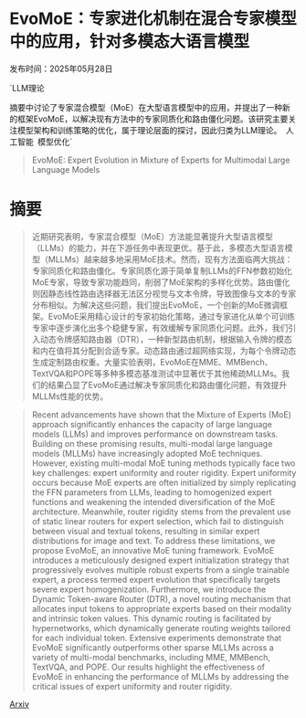 # EvoMoE：专家进化机制在混合专家模型中的应用，针对多模态大语言模型

发布时间：2025年05月28日

`LLM理论

摘要中讨论了专家混合模型（MoE）在大型语言模型中的应用，并提出了一种新的框架EvoMoE，以解决现有方法中的专家同质化和路由僵化问题。该研究主要关注模型架构和训练策略的优化，属于理论层面的探讨，因此归类为LLM理论。` `人工智能` `模型优化`

> EvoMoE: Expert Evolution in Mixture of Experts for Multimodal Large Language Models

# 摘要

> 近期研究表明，专家混合模型（MoE）方法能显著提升大型语言模型（LLMs）的能力，并在下游任务中表现更优。基于此，多模态大型语言模型（MLLMs）越来越多地采用MoE技术。然而，现有方法面临两大挑战：专家同质化和路由僵化。专家同质化源于简单复制LLMs的FFN参数初始化MoE专家，导致专家功能趋同，削弱了MoE架构的多样化优势。路由僵化则因静态线性路由选择器无法区分视觉与文本令牌，导致图像与文本的专家分布相似。为解决这些问题，我们提出EvoMoE，一个创新的MoE微调框架。EvoMoE采用精心设计的专家初始化策略，通过专家进化从单个可训练专家中逐步演化出多个稳健专家，有效缓解专家同质化问题。此外，我们引入动态令牌感知路由器（DTR），一种新型路由机制，根据输入令牌的模态和内在值将其分配到合适专家。动态路由通过超网络实现，为每个令牌动态生成定制路由权重。大量实验表明，EvoMoE在MME、MMBench、TextVQA和POPE等多种多模态基准测试中显著优于其他稀疏MLLMs。我们的结果凸显了EvoMoE通过解决专家同质化和路由僵化问题，有效提升MLLMs性能的优势。

> Recent advancements have shown that the Mixture of Experts (MoE) approach significantly enhances the capacity of large language models (LLMs) and improves performance on downstream tasks. Building on these promising results, multi-modal large language models (MLLMs) have increasingly adopted MoE techniques. However, existing multi-modal MoE tuning methods typically face two key challenges: expert uniformity and router rigidity. Expert uniformity occurs because MoE experts are often initialized by simply replicating the FFN parameters from LLMs, leading to homogenized expert functions and weakening the intended diversification of the MoE architecture. Meanwhile, router rigidity stems from the prevalent use of static linear routers for expert selection, which fail to distinguish between visual and textual tokens, resulting in similar expert distributions for image and text. To address these limitations, we propose EvoMoE, an innovative MoE tuning framework. EvoMoE introduces a meticulously designed expert initialization strategy that progressively evolves multiple robust experts from a single trainable expert, a process termed expert evolution that specifically targets severe expert homogenization. Furthermore, we introduce the Dynamic Token-aware Router (DTR), a novel routing mechanism that allocates input tokens to appropriate experts based on their modality and intrinsic token values. This dynamic routing is facilitated by hypernetworks, which dynamically generate routing weights tailored for each individual token. Extensive experiments demonstrate that EvoMoE significantly outperforms other sparse MLLMs across a variety of multi-modal benchmarks, including MME, MMBench, TextVQA, and POPE. Our results highlight the effectiveness of EvoMoE in enhancing the performance of MLLMs by addressing the critical issues of expert uniformity and router rigidity.

[Arxiv](https://arxiv.org/abs/2505.23830)